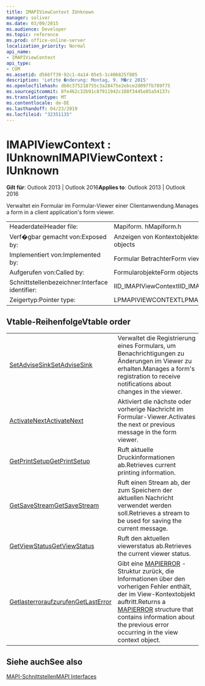 ```yaml
---
title: IMAPIViewContext IUnknown
manager: soliver
ms.date: 03/09/2015
ms.audience: Developer
ms.topic: reference
ms.prod: office-online-server
localization_priority: Normal
api_name:
- IMAPIViewContext
api_type:
- COM
ms.assetid: d566ff39-92c1-4a14-85e5-1c406825f805
description: 'Letzte �nderung: Montag, 9. M�rz 2015'
ms.openlocfilehash: db0c375218755c3a28475e2ebce2d097fb789f75
ms.sourcegitcommit: 8fe462c32b91c87911942c188f3445e85a54137c
ms.translationtype: MT
ms.contentlocale: de-DE
ms.lasthandoff: 04/23/2019
ms.locfileid: "32351135"
---
```

# <a name="imapiviewcontext--iunknown"></a><span data-ttu-id="95d20-103">IMAPIViewContext : IUnknown</span><span class="sxs-lookup"><span data-stu-id="95d20-103">IMAPIViewContext : IUnknown</span></span>

  
  
<span data-ttu-id="95d20-104">**Gilt für**: Outlook 2013 | Outlook 2016</span><span class="sxs-lookup"><span data-stu-id="95d20-104">**Applies to**: Outlook 2013 | Outlook 2016</span></span> 
  
<span data-ttu-id="95d20-105">Verwaltet ein Formular im Formular-Viewer einer Clientanwendung.</span><span class="sxs-lookup"><span data-stu-id="95d20-105">Manages a form in a client application's form viewer.</span></span> 
  
|||
|:-----|:-----|
|<span data-ttu-id="95d20-106">Headerdatei</span><span class="sxs-lookup"><span data-stu-id="95d20-106">Header file:</span></span>  <br/> |<span data-ttu-id="95d20-107">Mapiform. h</span><span class="sxs-lookup"><span data-stu-id="95d20-107">Mapiform.h</span></span>  <br/> |
|<span data-ttu-id="95d20-108">Verf�gbar gemacht von:</span><span class="sxs-lookup"><span data-stu-id="95d20-108">Exposed by:</span></span>  <br/> |<span data-ttu-id="95d20-109">Anzeigen von Kontextobjekten</span><span class="sxs-lookup"><span data-stu-id="95d20-109">View context objects</span></span>  <br/> |
|<span data-ttu-id="95d20-110">Implementiert von:</span><span class="sxs-lookup"><span data-stu-id="95d20-110">Implemented by:</span></span>  <br/> |<span data-ttu-id="95d20-111">Formular Betrachter</span><span class="sxs-lookup"><span data-stu-id="95d20-111">Form viewers</span></span>  <br/> |
|<span data-ttu-id="95d20-112">Aufgerufen von:</span><span class="sxs-lookup"><span data-stu-id="95d20-112">Called by:</span></span>  <br/> |<span data-ttu-id="95d20-113">Formularobjekte</span><span class="sxs-lookup"><span data-stu-id="95d20-113">Form objects</span></span>  <br/> |
|<span data-ttu-id="95d20-114">Schnittstellenbezeichner:</span><span class="sxs-lookup"><span data-stu-id="95d20-114">Interface identifier:</span></span>  <br/> |<span data-ttu-id="95d20-115">IID_IMAPIViewContext</span><span class="sxs-lookup"><span data-stu-id="95d20-115">IID_IMAPIViewContext</span></span>  <br/> |
|<span data-ttu-id="95d20-116">Zeigertyp:</span><span class="sxs-lookup"><span data-stu-id="95d20-116">Pointer type:</span></span>  <br/> |<span data-ttu-id="95d20-117">LPMAPIVIEWCONTEXT</span><span class="sxs-lookup"><span data-stu-id="95d20-117">LPMAPIVIEWCONTEXT</span></span>  <br/> |
   
## <a name="vtable-order"></a><span data-ttu-id="95d20-118">Vtable-Reihenfolge</span><span class="sxs-lookup"><span data-stu-id="95d20-118">Vtable order</span></span>

|||
|:-----|:-----|
|[<span data-ttu-id="95d20-119">SetAdviseSink</span><span class="sxs-lookup"><span data-stu-id="95d20-119">SetAdviseSink</span></span>](imapiviewcontext-setadvisesink.md) <br/> |<span data-ttu-id="95d20-120">Verwaltet die Registrierung eines Formulars, um Benachrichtigungen zu Änderungen im Viewer zu erhalten.</span><span class="sxs-lookup"><span data-stu-id="95d20-120">Manages a form's registration to receive notifications about changes in the viewer.</span></span>  <br/> |
|[<span data-ttu-id="95d20-121">ActivateNext</span><span class="sxs-lookup"><span data-stu-id="95d20-121">ActivateNext</span></span>](imapiviewcontext-activatenext.md) <br/> |<span data-ttu-id="95d20-122">Aktiviert die nächste oder vorherige Nachricht im Formular-Viewer.</span><span class="sxs-lookup"><span data-stu-id="95d20-122">Activates the next or previous message in the form viewer.</span></span>  <br/> |
|[<span data-ttu-id="95d20-123">GetPrintSetup</span><span class="sxs-lookup"><span data-stu-id="95d20-123">GetPrintSetup</span></span>](imapiviewcontext-getprintsetup.md) <br/> |<span data-ttu-id="95d20-124">Ruft aktuelle Druckinformationen ab.</span><span class="sxs-lookup"><span data-stu-id="95d20-124">Retrieves current printing information.</span></span>  <br/> |
|[<span data-ttu-id="95d20-125">GetSaveStream</span><span class="sxs-lookup"><span data-stu-id="95d20-125">GetSaveStream</span></span>](imapiviewcontext-getsavestream.md) <br/> |<span data-ttu-id="95d20-126">Ruft einen Stream ab, der zum Speichern der aktuellen Nachricht verwendet werden soll.</span><span class="sxs-lookup"><span data-stu-id="95d20-126">Retrieves a stream to be used for saving the current message.</span></span>  <br/> |
|[<span data-ttu-id="95d20-127">GetViewStatus</span><span class="sxs-lookup"><span data-stu-id="95d20-127">GetViewStatus</span></span>](imapiviewcontext-getviewstatus.md) <br/> |<span data-ttu-id="95d20-128">Ruft den aktuellen viewerstatus ab.</span><span class="sxs-lookup"><span data-stu-id="95d20-128">Retrieves the current viewer status.</span></span>  <br/> |
|[<span data-ttu-id="95d20-129">Getlasterroraufzurufen</span><span class="sxs-lookup"><span data-stu-id="95d20-129">GetLastError</span></span>](imapiviewcontext-getlasterror.md) <br/> |<span data-ttu-id="95d20-130">Gibt eine [MAPIERROR](mapierror.md) -Struktur zurück, die Informationen über den vorherigen Fehler enthält, der im View-Kontextobjekt auftritt.</span><span class="sxs-lookup"><span data-stu-id="95d20-130">Returns a [MAPIERROR](mapierror.md) structure that contains information about the previous error occurring in the view context object.</span></span>  <br/> |
   
## <a name="see-also"></a><span data-ttu-id="95d20-131">Siehe auch</span><span class="sxs-lookup"><span data-stu-id="95d20-131">See also</span></span>



[<span data-ttu-id="95d20-132">MAPI-Schnittstellen</span><span class="sxs-lookup"><span data-stu-id="95d20-132">MAPI Interfaces</span></span>](mapi-interfaces.md)

